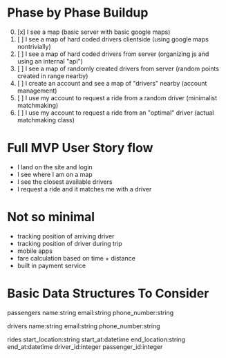 # Phase by Phase Buildup
0. [x] I see a map (basic server with basic google maps)
1. [ ] I see a map of hard coded drivers clientside (using google maps nontrivially)
2. [ ] I see a map of hard coded drivers from server (organizing js and using an internal "api")
3. [ ] I see a map of randomly created drivers from server (random points created in range nearby)
4. [ ] I create an account and see a map of "drivers" nearby (account management)
5. [ ] I use my account to request a ride from a random driver (minimalist matchmaking)
6. [ ] I use my account to request a ride from an "optimal" driver (actual matchmaking class)

# Full MVP User Story flow
* I land on the site and login
* I see where I am on a map
* I see the closest available drivers
* I request a ride and it matches me with a driver

# Not so minimal
* tracking position of arriving driver
* tracking position of driver during trip
* mobile apps
* fare calculation based on time + distance
* built in payment service

# Basic Data Structures To Consider
passengers
name:string
email:string
phone_number:string

drivers
name:string
email:string
phone_number:string

rides
start_location:string
start_at:datetime
end_location:string
end_at:datetime
driver_id:integer
passenger_id:integer
